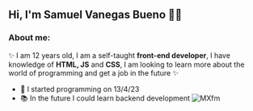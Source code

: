 ## Hi, I'm Samuel Vanegas Bueno 👨‍💻

### About me:

✨ I am 12 years old, I am a self-taught **front-end developer**, I have knowledge of **HTML, JS** and **CSS**, I am looking to learn more about the world of programming and get a job in the future ✨

- 🎉 I started programming on 13/4/23
- 📚 In the future I could learn backend development
![MXfm](https://github.com/Sam3810/Sam3810/assets/118696492/1f1572fb-62f5-4c32-8f47-887d7129d23a)
